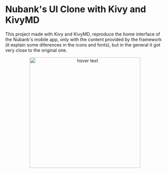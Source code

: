# Nubank's UI Clone with Kivy and KivyMD

This project made with Kivy and KivyMD, reproduce the home interface of the Nubank's mobile app, only with the content provided by the framework (it explain some diferences in the icons and fonts), but in the general it got very close to the original one.

<p align="center">
  <img src="data\nubank ui clone.gif" width="350" title="hover text">
</p>
